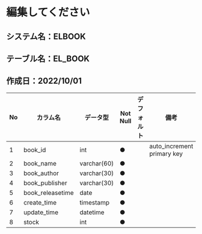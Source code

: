 # 編集してください


## システム名：ELBOOK
## テーブル名：EL_BOOK
## 作成日：2022/10/01


| No   |     カラム名     |   データ型  | Not Null| デフォルト|備考 |
| ---  | -------------- | --------- | --------| ------ |--------------------------|
| 1    |book_id         |    int    | ●       |        |auto_increment primary key|
| 2    |book_name       |varchar(60)| ●       |        |                          |
| 3    |book_author     |varchar(30)| ●       |        |                          |
| 4    |book_publisher  |varchar(30)| ●       |        |                          |
| 5    |book_releasetime|   date    | ●       |        |                          |
| 6    |create_time     | timestamp | ●       |        |                          |
| 7    |update_time     | datetime  | ●       |        |                          |
| 8    |stock           |    int    | ●       |        |                          |